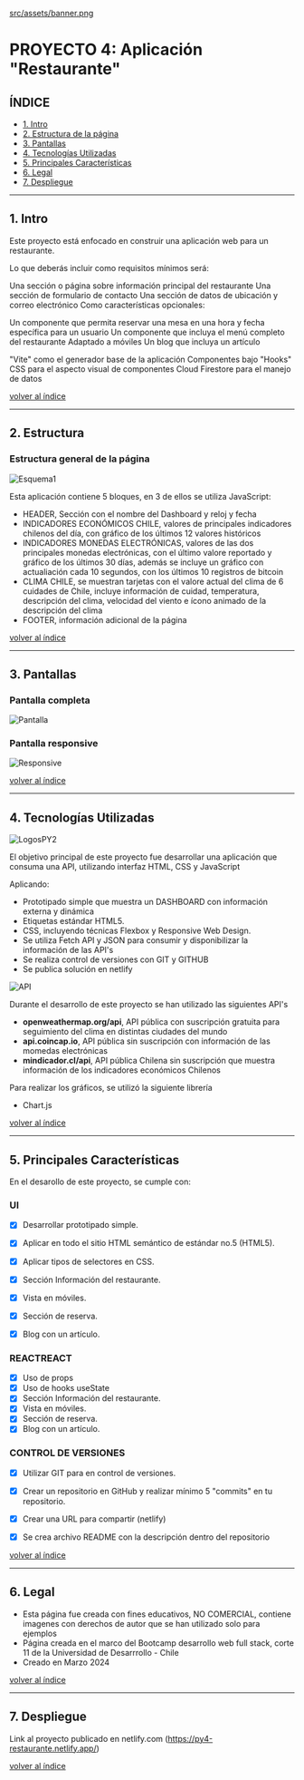 [src/assets/banner.png](https://github.com/jmurzuar/PY4-Restaurante/blob/master/src/assets/banner.png)

# PROYECTO 4: Aplicación "Restaurante"

## **ÍNDICE**

* [1. Intro](#1-intro)
* [2. Estructura de la página](#2-Estructura)
* [3. Pantallas](#3-Pantallas)
* [4. Tecnologías Utilizadas](#4-Tecnologías-Utilizadas)
* [5. Principales Características](#5-Principales-Características)
* [6. Legal](#6-Legal)
* [7. Despliegue](#7-Despliegue)
  
****

## 1. Intro

Este proyecto está enfocado en construir una aplicación web para un restaurante.

Lo que deberás incluir como requisitos mínimos será:

Una sección o página sobre información principal del restaurante
Una sección de formulario de contacto
Una sección de datos de ubicación y correo electrónico
Como características opcionales:

Un componente que permita reservar una mesa en una hora y fecha específica para un usuario
Un componente que incluya el menú completo del restaurante
Adaptado a móviles
Un blog que incluya un artículo

"Vite" como el generador base de la aplicación
Componentes bajo "Hooks"
CSS para el aspecto visual de componentes
Cloud Firestore para el manejo de datos

[volver al índice](#ÍNDICE)
****

## 2. Estructura

### Estructura general de la página
![Esquema1](https://github.com/jmurzuar/PY3-API/blob/main/img/modelo_basico.png)

Esta aplicación contiene 5 bloques, en 3 de ellos se utiliza JavaScript:

- HEADER, Sección con el nombre del Dashboard y reloj y fecha
- INDICADORES ECONÓMICOS CHILE, valores de principales indicadores chilenos del día, con gráfico de los últimos 12 valores históricos
- INDICADORES MONEDAS ELECTRÓNICAS, valores de las dos principales monedas electrónicas, con el último valore reportado y gráfico de los últimos 30 días, además se incluye un gráfico con actualiación cada 10 segundos, con los últimos 10 registros de bitcoin
- CLIMA CHILE, se muestran tarjetas con el valore actual del clima de 6 cuidades de Chile, incluye información de cuidad, temperatura, descripción del clima, velocidad del viento e ícono animado de la descripción del clima 
- FOOTER, información adicional de la página

[volver al índice](#ÍNDICE)
****

## 3. Pantallas

### Pantalla completa
![Pantalla](https://github.com/jmurzuar/PY3-API/blob/main/img/pantalla1.png)

### Pantalla responsive
![Responsive](https://github.com/jmurzuar/PY3-API/blob/main/img/pantalla2.png)


[volver al índice](#ÍNDICE)
****

## 4. Tecnologías Utilizadas

![LogosPY2](https://github.com/jmurzuar/PY3-API/blob/main/img/tecno1.png)

El objetivo principal de este proyecto fue desarrollar una aplicación que consuma una API, utilizando interfaz HTML, CSS y JavaScript

Aplicando:

- Prototipado simple que muestra un DASHBOARD con información externa y dinámica
- Etiquetas estándar HTML5.
- CSS, incluyendo técnicas Flexbox y Responsive Web Design.
- Se utiliza Fetch API y JSON para consumir y disponibilizar la información de las API's
- Se realiza control de versiones con GIT y GITHUB
- Se publica solución en netlify


![API](https://github.com/jmurzuar/PY3-API/blob/main/img/api.png)

Durante el desarrollo de este proyecto se han utilizado las siguientes API's 

- **openweathermap.org/api**, API pública con suscripción gratuita para seguimiento del clima en distintas ciudades del mundo
- **api.coincap.io**, API pública sin suscripción con información de las momedas electrónicas
- **mindicador.cl/api**, API pública Chilena sin suscripción que muestra información de los indicadores económicos Chilenos

Para realizar los gráficos, se utilizó la siguiente librería

- Chart.js


[volver al índice](#ÍNDICE)
****

## 5. Principales Características

En el desarollo de este proyecto, se cumple con:

### UI
- [X] Desarrollar prototipado simple.
- [X] Aplicar en todo el sitio HTML semántico de estándar no.5 (HTML5).
- [X] Aplicar tipos de selectores en CSS.
- [X] Sección Información del restaurante.
- [X] Vista en móviles.
- [X] Sección de reserva.
- [X] Blog con un artículo.


### REACTREACT
- [X] Uso de props
- [X] Uso de hooks useState
- [X] Sección Información del restaurante.
- [X] Vista en móviles.
- [X] Sección de reserva.
- [X] Blog con un artículo.

### CONTROL DE VERSIONES
- [X] Utilizar GIT para en control de versiones.
- [X] Crear un repositorio en GitHub y realizar mínimo 5 "commits" en tu repositorio.
- [X] Crear una URL para compartir (netlify)
- [X] Se crea archivo README con la descripción dentro del repositorio


[volver al índice](#ÍNDICE)
****

## 6. Legal

- Esta página fue creada con fines educativos, NO COMERCIAL, contiene imagenes con derechos de autor que se han utilizado solo para ejemplos
- Página creada en el marco del Bootcamp desarrollo web full stack, corte 11 de la Universidad de Desarrrollo - Chile
- Creado en Marzo 2024
  
[volver al índice](#ÍNDICE)
****

## 7. Despliegue

Link al proyecto publicado en netlify.com (https://py4-restaurante.netlify.app/)

[volver al índice](#ÍNDICE)
